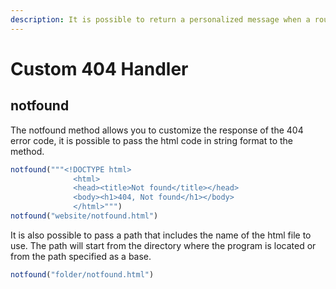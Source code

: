 ```yaml
---
description: It is possible to return a personalized message when a route cannot be found.
---
```


# Custom 404 Handler

## notfound

The notfound method allows you to customize the response of the 404 error code, it is possible to pass the html code in string format to the method.

```julia
notfound("""<!DOCTYPE html>
              <html>
              <head><title>Not found</title></head>
              <body><h1>404, Not found</h1></body>
              </html>""")
notfound("website/notfound.html")
```

It is also possible to pass a path that includes the name of the html file to use. The path will start from the directory where the program is located or from the path specified as a base.

```julia
notfound("folder/notfound.html")
```





